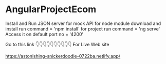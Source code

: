 # AngularProjectEcom

Install and Run JSON server for mock API
for node module download and install run command = 'npm install'
for project run command  = 'ng serve'
Access it on default port no = '4200'


Go to this link 👇👇👇👇👇👇👇👇👇👇  For Live Web site

https://astonishing-snickerdoodle-0722ba.netlify.app/
